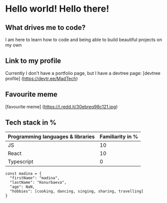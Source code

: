 # Hello world! Hello there!

## What drives me to code?
I am here to learn how to code and being able to build beautiful projects on my own

## Link to my profile

Currently I don't have a portfolio page, but I have a devtree page:
[devtree profile] (https://devtr.ee/MadTech)

## Favourite meme
[favourite meme] (https://i.redd.it/30ebreq98c121.jpg)

## Tech stack in %

| Programming languages & libraries | Familiarity in %  |
| ----------- | ----------- |
| JS | 10 |
| React| 10 |
| Typescript | 0 |


```
const madina = {
  "firstName": "madina",
  "lastName": "Konurbaeva",
  "age": NaN,
  "hobbies": [cooking, dancing, singing, sharing, travelling]
}
```

